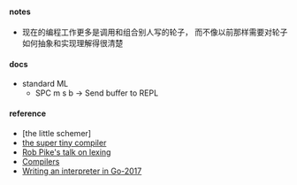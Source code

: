 
#### notes  

* 现在的编程工作更多是调用和组合别人写的轮子，
而不像以前那样需要对轮子如何抽象和实现理解得很清楚 

#### docs    
* standard ML    
    + SPC m s b -> Send buffer to REPL  

#### reference  
* [the little schemer]  
* [the super tiny compiler](https://github.com/jamiebuilds/the-super-tiny-compiler)
* [Rob Pike's talk on lexing](https://www.youtube.com/watch?v=HxaD_trXwRE)
* [Compilers](https://classroom.udacity.com/courses/ud168)
* [Writing an interpreter in Go-2017](https://book.douban.com/subject/27034273/)

